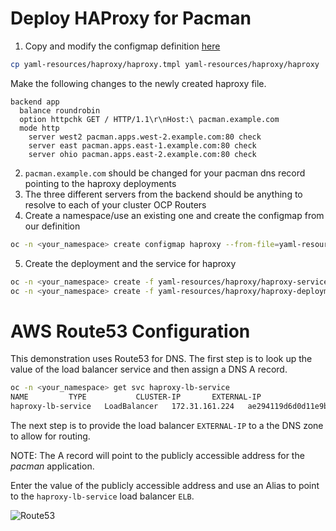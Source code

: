 # Deploy HAProxy for Pacman

1. Copy and modify the configmap definition [here](./yaml-resources/haproxy/haproxy.tmpl)
~~~sh
cp yaml-resources/haproxy/haproxy.tmpl yaml-resources/haproxy/haproxy
~~~   

Make the following changes to the newly created haproxy file.
  ```
  backend app
    balance roundrobin
    option httpchk GET / HTTP/1.1\r\nHost:\ pacman.example.com
    mode http 
      server west2 pacman.apps.west-2.example.com:80 check
      server east pacman.apps.east-1.example.com:80 check
      server ohio pacman.apps.east-2.example.com:80 check
  ```
2. `pacman.example.com` should be changed for your pacman dns record pointing to the haproxy deployments
3. The three different servers from the backend should be anything to resolve to each of your cluster OCP Routers
4. Create a namespace/use an existing one and create the configmap from our definition

  ```sh
  oc -n <your_namespace> create configmap haproxy --from-file=yaml-resources/haproxy/haproxy
  ```
5. Create the deployment and the service for haproxy

  ```sh
  oc -n <your_namespace> create -f yaml-resources/haproxy/haproxy-service.yaml
  oc -n <your_namespace> create -f yaml-resources/haproxy/haproxy-deployment.yaml
  ```

# AWS Route53 Configuration

This demonstration uses Route53 for DNS. The first step is to look up the value of the load balancer service and then assign a DNS A record.

~~~sh
oc -n <your_namespace> get svc haproxy-lb-service
NAME         TYPE           CLUSTER-IP       EXTERNAL-IP                                                               PORT(S)        AGE
haproxy-lb-service   LoadBalancer   172.31.161.224   ae294119d6d0d11e9b8b10e1ce99fb1b-1020848795.us-east-1.elb.amazonaws.com   80:31587/TCP   86m
~~~

The next step is to provide the load balancer `EXTERNAL-IP` to a the DNS zone to allow for routing.

NOTE: The A record will point to the publicly accessible address for the *pacman* application.

Enter the value of the publicly accessible address and use an Alias to point to the `haproxy-lb-service` load balancer `ELB`.

![Route53](../images/route53.png)
